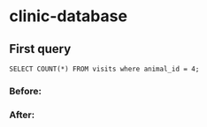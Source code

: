 # clinic-database

## First query

```SELECT COUNT(*) FROM visits where animal_id = 4;```

### Before:

### After:



